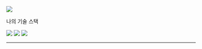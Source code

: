<img src="https://capsule-render.vercel.app/api?type=waving&section=header&text=DoWon&fontColor=151842" />

<p>나의 기술 스택</p>
<img src="https://img.shields.io/badge/Android-3766AB?style=flat-square&logo=Android&logoColor=white"/>
<img src="https://img.shields.io/badge/Kotlin-3766AB?style=flat-square&logo=Kotlin&logoColor=white"/>
<img src="https://img.shields.io/badge/Java-3766AB?style=flat-square"/>

<hr/>

<!--
**tuatar9a4/tuatar9a4** is a ✨ _special_ ✨ repository because its `README.md` (this file) appears on your GitHub profile.

Here are some ideas to get you started:

- 🔭 I’m currently working on ...
- 🌱 I’m currently learning ...
- 👯 I’m looking to collaborate on ...
- 🤔 I’m looking for help with ...
- 💬 Ask me about ...
- 📫 How to reach me: ...
- 😄 Pronouns: ...
- ⚡ Fun fact: ...
-->
